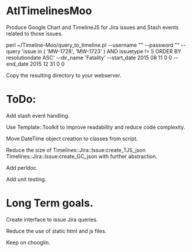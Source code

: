 # AtlTimelinesMoo
Produce Google Chart and TimelineJS for Jira issues and Stash events related to those issues.

perl ~/Timeline-Moo/query_to_timeline.pl --username "<username>" --password "<password>" --query 'issue in ( 'MW-1728', 'MW-1723' ) AND issuetype != 5 ORDER BY resolutiondate ASC' --dir_name 'Fatality' --start_date 2015 08 11 0 0 --end_date 2015 12 31 0 0


Copy the resulting directory to your webserver.

# ToDo:

Add stash event handling.

Use Template::Toolkit to improve readability and reduce code complexity.

Move DateTime object creation to classes from script.

Reduce the size of Timelines::Jira::Issue:create_TJS_json Timelines::Jira::Issue:create_GC_json with further abstraction.

Add perldoc.

Add unit testing.

# Long Term goals.

Create interface to issue Jira queries.

Reduce the use of static html and js files.

Keep on chooglin.

